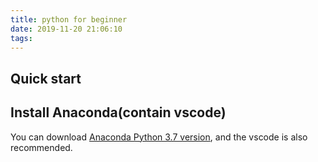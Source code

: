 ```yaml
---
title: python for beginner
date: 2019-11-20 21:06:10
tags:
---
```

## Quick start
## Install Anaconda(contain vscode)
You can download [Anaconda Python 3.7 version](https://www.anaconda.com/distribution/#download-section), and the vscode is also recommended.